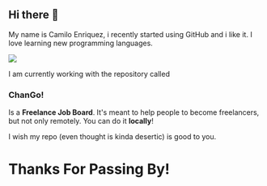 ## Hi there 👋

My name is Camilo Enriquez, i recently started using GitHub and i like it. I love learning new programming languages.

<img src="https://user-images.githubusercontent.com/73097560/115834477-dbab4500-a447-11eb-908a-139a6edaec5c.gif">

I am currently working with the repository called 
### ChanGo!
Is a **Freelance Job Board**. It's meant to help people to become freelancers, but not only remotely. You can do it **locally**!

I wish my repo (even thought is kinda desertic) is good to you. 


# Thanks For Passing By!
<!--
**k1000oEnz/k1000oEnz** is a ✨ _special_ ✨ repository because its `README.md` (this file) appears on your GitHub profile.

Here are some ideas to get you started:

- 🔭 I’m currently working on ...
- 🌱 I’m currently learning ...
- 👯 I’m looking to collaborate on ...
- 🤔 I’m looking for help with ...
- 💬 Ask me about ...
- 📫 How to reach me: ...
- 😄 Pronouns: ...
- ⚡ Fun fact: ...
-->
